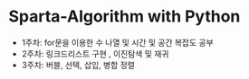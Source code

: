 # Sparta-Algorithm with Python

- 1주차: for문을 이용한 수 나열 및 시간 및 공간 복잡도 공부
- 2주차: 링크드리스트 구현 , 이진탐색 및 재귀
- 3주차: 버블, 선택, 삽입, 병합 정렬
